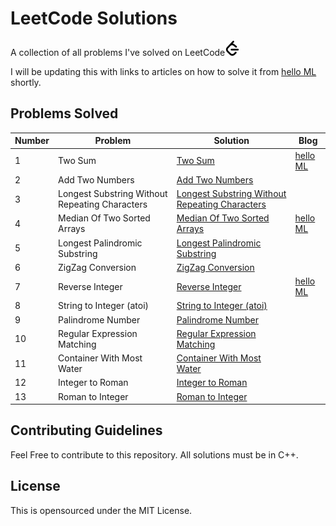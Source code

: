 # LeetCode Solutions

A collection of all problems I've solved on LeetCode<img src="/images/leetcode.svg" alt="leetcode.svg" width="24" height="24" href="https://leetcode.com/problemset/all/">

I will be updating this with links to articles on how to solve it from [hello ML](https://helloml.org) shortly.

## Problems Solved

| Number | Problem | Solution | Blog |
| --- | --- | --- | --- |
| 1   | Two Sum | [Two Sum](cpp/Two%20Sum.cpp) | [hello ML](https://helloml.org/two-sum-problem-using-stl-solutions-and-analysis/) |
| 2   | Add Two Numbers | [Add Two Numbers](/cpp/Add%20Two%20Numbers.cpp) |     |
| 3   | Longest Substring Without Repeating Characters | [Longest Substring Without Repeating Characters](cpp/Longest%20SubstringWithoutRepeating%20Characters.cpp) |     |
| 4   | Median Of Two Sorted Arrays | [Median Of Two Sorted Arrays](cpp/Median%20Of%20Two%20Sorted%20Arrays.cpp) | [hello ML](https://helloml.org/median-of-two-sorted-arrays-leetcode-problem/) |
| 5   | Longest Palindromic Substring | [Longest Palindromic Substring](cpp/Longest%20Palindromic%20Substring.cpp) |     |
| 6   | ZigZag Conversion | [ZigZag Conversion](cpp/ZigZagConversion.cpp) |     |
| 7   | Reverse Integer | [Reverse Integer](cpp/Reverse%20Integer.cpp) | [hello ML](https://helloml.org/reverse-integer-handling-overflow-solution-to-leetcode-problem/) |
| 8   | String to Integer (atoi) | [String to Integer (atoi)](cpp/String%20to%20Integer.cpp) |     |
| 9   | Palindrome Number | [Palindrome Number](cpp/Palindrome%20Number.cpp) |     |
| 10  | Regular Expression Matching | [Regular Expression Matching](cpp/Regular%20Expression%20Matching.cpp) |     |
| 11  | Container With Most Water | [Container With Most Water](cpp/Container%20With%20Most%20Water.cpp) |     |
| 12  | Integer to Roman | [Integer to Roman](cpp/Integer%20to%20Roman.cpp) |     |
| 13  | Roman to Integer | [Roman to Integer](cpp/Roman%20to%20Integer.cpp) |     |

## Contributing Guidelines

Feel Free to contribute to this repository. All solutions must be in C++.

## License

This is opensourced under the MIT License.
